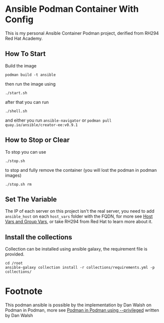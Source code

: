# Ansible Podman Container With Config

This is my personal Ansible Container Podman project, derified from RH294 Red Hat Academy. 

## How To Start 

Build the image

```
podman build -t ansible 
```

then run the image using 

```
./start.sh
```

after that you can run

```
./shell.sh
```

and either you run `ansible-navigator` or `podman pull quay.io/ansible/creator-ee:v0.9.1` 

## How to Stop or Clear

To stop you can use 

```
./stop.sh
```

to stop and fully remove the container (you will lost the podman in podman images)

```
./stop.sh rm
```


## Set The Variable 
The IP of each server on this project isn't the real server, you need to add `ansible_host` on each `host_vars` folder with the FQDN, for more see [Host Vars and Group Vars](https://docs.ansible.com/ansible/latest/inventory_guide/intro_inventory.html#organizing-host-and-group-variables), or take RH294 from Red Hat to learn more about it. 

## Install the collections 
Collection can be installed using ansible galaxy, the requirement file is provided. 

```
cd /root
ansible-galaxy collection install -r collections/requirements.yml -p collections/
```

# Footnote 
This podman ansible is possible by the implementation by Dan Walsh on Podman in Podman, more see [Podman in Podman using --privileged](https://www.redhat.com/sysadmin/podman-inside-container) written by Dan Walsh


